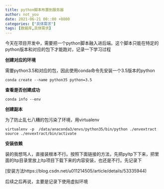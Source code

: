 ```yaml
---
title: python脚本布置到服务器
author: not_you
date: 2021-06-21 00::00 +0800
categories: ["具体需求"]
tags: [数据库,具体需求]
---
```


今天在项目开发中，需要把一个python脚本融入进后端。这个脚本只能在特定的python版本和对应的包下才能跑对，记录一下学习过程

**创建对应的环境**

需要python3.5和对应的包，因此使用conda命令先安装一个3.5版本的python

``` shell
conda create --name python35 python=3.5
```

**查看是否创建成功**

```shell
conda info --env
```

**创建副本**

为了防止乱七八糟的包污染了环境，用virtualenv



```shell
virtualenv -p  /data/anaconda3/envs/python35/bin/python ./envextract
source ./envextract/bin/activate
```

**安装依赖**

装的我想骂人，直接装根本不行。按照下面链接的方法，先把pyltp下下来，把里面的ltp目录里放上ltp项目下载下来的内容安装，也还是不行。先记录下

[安装方法https://blog.csdn.net/u011214505/article/details/53335944)

后续之后再说，主要是记录下使用虚拟环境